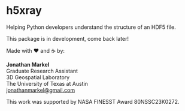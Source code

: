 # h5xray
Helping Python developers understand the structure of an HDF5 file.

This package is in development, come back later!

Made with ❤️ and ☕️ by:

__Jonathan Markel__<br />
Graduate Research Assistant<br /> 
3D Geospatial Laboratory<br />
The University of Texas at Austin<br />
jonathanmarkel@gmail.com<br />

This work was supported by NASA FINESST Award 80NSSC23K0272.